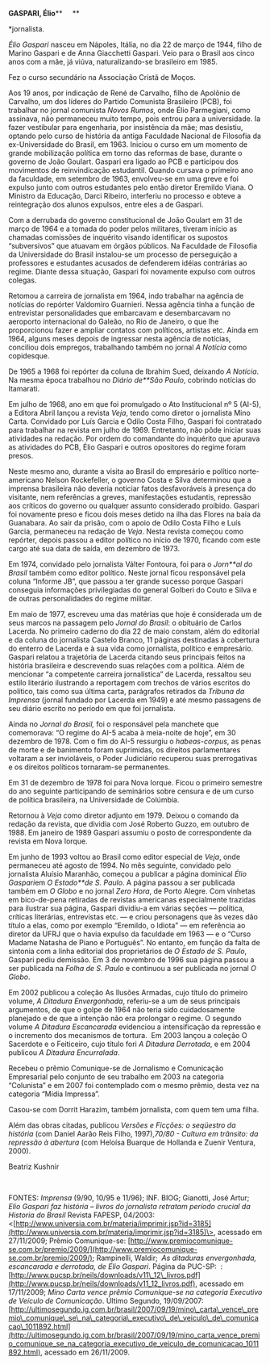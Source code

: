 **GASPARI, Élio****     **

\*jornalista.

*Élio Gaspari* nasceu em Nápoles, Itália, no dia 22 de março de 1944,
filho de Marino Gaspari e de Anna Giacchetti Gaspari. Veio para o Brasil
aos cinco anos com a mãe, já viúva, naturalizando-se brasileiro em 1985.

Fez o curso secundário na Associação Cristã de Moços.

Aos 19 anos, por indicação de René de Carvalho, filho de Apolônio de
Carvalho, um dos líderes do Partido Comunista Brasileiro (PCB), foi
trabalhar no jornal comunista *Novos Rumos,* onde Élio Parmegiani, como
assinava, não permaneceu muito tempo, pois entrou para a universidade.
Ia fazer vestibular para engenharia, por insistência da mãe; mas
desistiu, optando pelo curso de história da antiga Faculdade Nacional de
Filosofia da ex-Universidade do Brasil, em 1963. Iniciou o curso em um
momento de grande mobilização política em torno das reformas de base,
durante o governo de João Goulart. Gaspari era ligado ao PCB e
participou dos movimentos de reinvindicação estudantil. Quando cursava o
primeiro ano da faculdade, em setembro de 1963, envolveu-se em uma greve
e foi expulso junto com outros estudantes pelo então diretor Eremildo
Viana. O Ministro da Educação, Darci Ribeiro, interferiu no processo e
obteve a reintegração dos alunos expulsos, entre eles a de Gaspari.

Com a derrubada do governo constitucional de João Goulart em 31 de março
de 1964 e a tomada do poder pelos militares, tiveram início as chamadas
comissões de inquérito visando identificar os supostos “subversivos” que
atuavam em órgãos públicos. Na Faculdade de Filosofia da Universidade do
Brasil instalou-se um processo de perseguição a professores e estudantes
acusados de defenderem idéias contrárias ao regime. Diante dessa
situação, Gaspari foi novamente expulso com outros colegas.

Retomou a carreira de jornalista em 1964, indo trabalhar na agência de
notícias do repórter Valdomiro Guarnieri. Nessa agência tinha a função
de entrevistar personalidades que embarcavam e desembarcavam no
aeroporto internacional do Galeão, no Rio de Janeiro, o que lhe
proporcionou fazer e ampliar contatos com políticos, artistas etc. Ainda
em 1964, alguns meses depois de ingressar nesta agência de notícias,
conciliou dois empregos, trabalhando também no jornal *A Notícia* como
copidesque.

De 1965 a 1968 foi repórter da coluna de Ibrahim Sued, deixando *A
Notícia*. Na mesma época trabalhou no *Diário de**São Paulo*, cobrindo
notícias do Itamarati.

Em julho de 1968, ano em que foi promulgado o Ato Institucional nº 5
(AI-5), a Editora Abril lançou a revista *Veja*, tendo como diretor o
jornalista Mino Carta. Convidado por Luís Garcia e Odilo Costa Filho,
Gaspari foi contratado para trabalhar na revista em julho de 1969.
Entretanto, não pôde iniciar suas atividades na redação. Por ordem do
comandante do inquérito que apurava as atividades do PCB, Élio Gaspari e
outros opositores do regime foram presos.

Neste mesmo ano, durante a visita ao Brasil do empresário e político
norte-americano Nelson Rockefeller, o governo Costa e Silva determinou
que a imprensa brasileira não deveria noticiar fatos desfavoráveis à
presença do visitante, nem referências a greves, manifestações
estudantis, repressão aos críticos do governo ou qualquer assunto
considerado proibido. Gaspari foi novamente preso e ficou dois meses
detido na ilha das Flores na baía da Guanabara. Ao sair da prisão, com o
apoio de Odilo Costa Filho e Luís Garcia, permaneceu na redação de
*Veja*. Nesta revista começou como repórter, depois passou a editor
político no início de 1970, ficando com este cargo até sua data de
saída, em dezembro de 1973.

Em 1974, convidado pelo jornalista Válter Fontoura, foi para o *Jorn**al
do Brasil* também como editor político. Neste jornal ficou responsável
pela coluna “Informe JB”, que passou a ter grande sucesso porque Gaspari
conseguia informações privilegiadas do general Golberi do Couto e Silva
e de outras personalidades do regime militar.

Em maio de 1977, escreveu uma das matérias que hoje é considerada um de
seus marcos na passagem pelo *Jornal do Brasil*: o obituário de Carlos
Lacerda. No primeiro caderno do dia 22 de maio constam, além do
editorial e da coluna do jornalista Castelo Branco, 11 páginas
destinadas à cobertura do enterro de Lacerda e à sua vida como
jornalista, político e empresário. Gaspari relatou a trajetória de
Lacerda citando seus principais feitos na história brasileira e
descrevendo suas relações com a política. Além de mencionar “a
competente carreira jornalística” de Lacerda, ressaltou seu estilo
literário ilustrando a reportagem com trechos de vários escritos do
político, tais como sua última carta, parágrafos retirados da *Tribuna
da Imprensa* (jornal fundado por Lacerda em 1949) e até mesmo passagens
de seu diário escrito no período em que foi jornalista.

Ainda no *Jornal do Brasil,* foi o responsável pela manchete que
comemorava: “O regime do AI-5 acaba à meia-noite de hoje”, em 30
dezembro de 1978. Com o fim do AI-5 ressurgiu o *habeas-corpus*, as
penas de morte e de banimento foram suprimidas, os direitos
parlamentares voltaram a ser invioláveis, o Poder Judiciário recuperou
suas prerrogativas e os direitos políticos tornaram-se permanentes.

Em 31 de dezembro de 1978 foi para Nova Iorque. Ficou o primeiro
semestre do ano seguinte participando de seminários sobre censura e de
um curso de política brasileira, na Universidade de Colúmbia.

Retornou à *Veja* como diretor adjunto em 1979. Deixou o comando da
redação da revista, que dividia com José Roberto Guzzo, em outubro de
1988. Em janeiro de 1989 Gaspari assumiu o posto de correspondente da
revista em Nova Iorque.        

Em junho de 1993 voltou ao Brasil como editor especial de *Veja*, onde
permaneceu até agosto de 1994. No mês seguinte, convidado pelo
jornalista Aluísio Maranhão, começou a publicar a página dominical *Élio
Gaspari*em *O Estado**de S. Paulo*. A página passou a ser publicada
também em *O Globo* e no jornal *Zero Hora*, de Porto Alegre. Com
vinhetas em bico-de-pena retiradas de revistas americanas especialmente
trazidas para ilustrar sua página, Gaspari dividiu-a em várias seções —
política, críticas literárias, entrevistas etc. — e criou personagens
que às vezes dão título a elas, como por exemplo “Eremildo, o Idiota” —
em referência ao diretor da UFRJ que o havia expulso da faculdade em
1963 — e o “Curso Madame Natasha de Piano e Português”. No entanto, em
função da falta de sintonia com a linha editorial dos proprietários de
*O* *Estado de S. Paulo*, Gaspari pediu demissão. Em 3 de novembro de
1996 sua página passou a ser publicada na *Folha de S. Paulo* e
continuou a ser publicada no jornal *O Globo*.

Em 2002 publicou a coleção As Ilusões Armadas, cujo título do primeiro
volume, *A Ditadura Envergonhada*, referiu-se a um de seus principais
argumentos, de que o golpe de 1964 não teria sido cuidadosamente
planejado e de que a intenção não era prolongar o regime. O segundo
volume *A Ditadura Escancarada* evidenciou a intensificação da repressão
e o incremento dos mecanismos de tortura.  Em 2003 lançou a coleção O
Sacerdote e o Feiticeiro, cujo título fori *A Ditadura Derrotada*, e em
2004 publicou *A Ditadura Encurralada*.

Recebeu o prêmio Comunique-se de Jornalismo e Comunicação Empresarial
pelo conjunto de seu trabalho em 2003 na categoria “Colunista” e em 2007
foi contemplado com o mesmo prêmio, desta vez na categoria “Mídia
Impressa”.

Casou-se com Dorrit Harazim, também jornalista, com quem tem uma filha.

Além das obras citadas, publicou *Versões e Ficções: o seqüestro da
história* (com Daniel Aarão Reis Filho, 1997),*70/80 - Cultura em
trânsito: da repressão à abertura* (com Heloísa Buarque de Hollanda e
Zuenir Ventura, 2000).

Beatriz Kushnir

 

FONTES: *Imprensa* (9/90, 10/95 e 11/96); INF. BIOG; Gianotti, José
Artur; *Elio Gaspari faz história – livros do jornalista retratam
período crucial da Historia do Brasil* Revista FAPESP, 04/2003: 
\<[http://www.universia.com.br/materia/imprimir.jsp?id=3185](http://www.universia.com.br/materia/imprimir.jsp?id=3185)\>,
acessado em 27/11/2009; Prêmio Comunique-se:
[http://www.premiocomunique-se.com.br/premio/2009/](http://www.premiocomunique-se.com.br/premio/2009/);
Rampinelli, Waldir;  *As ditaduras envergonhada, escancarada e
derrotada, de Elio Gaspari*. Página da PUC-SP:  :
[http://www.pucsp.br/neils/downloads/v11\_12\_livros.pdf](http://www.pucsp.br/neils/downloads/v11_12_livros.pdf),
acessado em 17/11/2009; *Mino Carta vence prêmio Comunique-se na
categoria Executivo de Veículo de Comunicação*. Último Segundo,
19/09/2007:
[http://ultimosegundo.ig.com.br/brasil/2007/09/19/mino\_carta\_vence\_premio\_comunique\_se\_na\_categoria\_executivo\_de\_veiculo\_de\_comunicacao\_1011892.html](http://ultimosegundo.ig.com.br/brasil/2007/09/19/mino_carta_vence_premio_comunique_se_na_categoria_executivo_de_veiculo_de_comunicacao_1011892.html),
acessado em 26/11/2009.

 

                                              
                                                              
